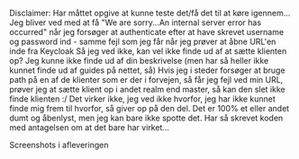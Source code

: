 Disclaimer: Har måttet opgive at kunne teste det/få det til at køre igennem... Jeg bliver ved med at få "We are sorry...An internal server error has occurred" når jeg forsøger at authenticate efter at have skrevet username og password ind - samme fejl som jeg får når jeg prøver at åbne URL'en inde fra Keycloak
Så jeg ved ikke, kan vel ikke finde ud af at sætte klienten op? Jeg kunne ikke finde ud af din beskrivelse (men har så heller ikke kunnet finde ud af guides på nettet, så)
Hvis jeg i steder forsøger at bruge path på en af de klienter som er der i forvejen, så får jeg fejl ved min URL, prøver jeg at sætte klient op i andet realm end master, så kan den slet ikke finde klienten :/
Det virker ikke, jeg ved ikke hvorfor, jeg har ikke kunnet finde mig frem til hvorfor, så giver op på den del. Det er 100% et eller andet dumt og åbenlyst, men jeg kan bare ikke spotte det.
Har så skrevet koden med antagelsen om at det bare har virket...

Screenshots i afleveringen
